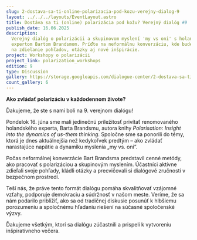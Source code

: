 ```yaml
---
slug: 2-dostava-sa-ti-online-polarizacia-pod-kozu-verejny-dialog-9
layout: ../../../layouts/EventLayout.astro
title: Dostáva sa ti (online) polarizácia pod kožu? Verejný dialóg #9
publish_date: 16.06.2025
description:
  Verejný dialóg o polarizácii a skupinovom myslení 'my vs oni' s holandským
  expertom Bartom Brandsmom. Príďte na neformálnu konverzáciu, kde bude priestor
  na zdieľanie pohľadov, otázky aj nové inšpirácie.
project: Workshopy o polarizácii
project_link: polarization_workshops
edition: 9
type: Discussion
gallery: https://storage.googleapis.com/dialogue-center/2-dostava-sa-ti-online-polarizacia-pod-kozu-verejny-dialog-9
count_gallery: 6
---
```


<p><strong>Ako zvládať polarizáciu v každodennom živote?</strong></p>

<p>Ďakujeme, že ste s nami boli na 9. verejnom dialógu!</p>

<p>
  Pondelok 16. júna sme mali jedinečnú príležitosť privítať renomovaného holandského experta, Barta Brandsmu, autora knihy <em>Polarisation: Insight into the dynamics of us-them thinking</em>. Spoločne sme sa ponorili do témy, ktorá je dnes aktuálnejšia než kedykoľvek predtým – ako zvládať narastajúce napätie a dynamiku myslenia „my vs. oni“.
</p>

<p>
  Počas neformálnej konverzácie Bart Brandsma predstavil cenné metódy, ako pracovať s polarizáciou a skupinovým myslením. Účastníci aktívne zdieľali svoje pohľady, kládli otázky a precvičovali si dialógové zručnosti v bezpečnom prostredí.
</p>

<p>
  Teší nás, že práve tento formát dialógu pomáha skvalitňovať vzájomné vzťahy, podporuje demokraciu a súdržnosť v našom meste. Veríme, že sa nám podarilo priblížiť, ako sa od tradičnej diskusie posunúť k hlbšiemu porozumeniu a spoločnému hľadaniu riešení na súčasné spoločenské výzvy.
</p>

<p>Ďakujeme všetkým, ktorí sa dialógu zúčastnili a prispeli k vytvoreniu inšpiratívneho večera.</p>
